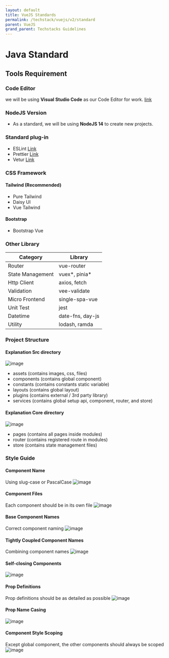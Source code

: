```yaml
---
layout: default
title: VueJS Standards
permalink: /techstack/vuejs/v2/standard
parent: VueJS
grand_parent: Techstacks Guidelines
---
```


# Java Standard

## Tools Requirement

### Code Editor
we will be using **Visual Studio Code** as our Code Editor for work. [link](https://code.visualstudio.com/)

### NodeJS Version
- As a standard, we will be using **NodeJS 14** to create new projects.

### Standard plug-in
- ESLint [Link](https://eslint.vuejs.org/)
- Prettier [Link](https://www.npmjs.com/package/eslint-plugin-prettier-vue)
- Vetur [Link](https://vuejs.github.io/vetur/)

### CSS Framework

#### Tailwind (Recommended)
- Pure Tailwind
- Daisy UI
- Vue Tailwind

#### Bootstrap
- Bootstrap Vue

### Other Library

| Category          | Library                |
|-------------------|------------------------|
| Router            | vue-router             |
| State Management  | vuex*, pinia*          |
| Http Client       | axios, fetch           |
| Validation        | vee-validate           |
| Micro Frontend    | single-spa-vue         |
| Unit Test         | jest                   |
| Datetime          | date-fns, day-js       |
| Utility           | lodash, ramda          |

### Project Structure

#### Explanation Src directory
![image](https://github.com/PT-Akar-Inti-Teknologi/ait_development_standard_assets/blob/main/Techstack/VueJS/V2/str-src.png?raw=true)

- assets (contains images, css, files)​
- components (contains global component)​
- constants (contains constants static variable)​
- layouts (contains global layout)​
- plugins (contains external / 3rd party library)​
- services (contains global setup api, component, router, and store)

#### Explanation Core directory
![image](https://github.com/PT-Akar-Inti-Teknologi/ait_development_standard_assets/blob/main/Techstack/VueJS/V2/str-core.png?raw=true)

- pages (contains all pages inside modules)
- router (contains registered route in modules)​
- store (contains state management files)

### Style Guide

#### Component Name
Using slug-case or PascalCase
![image](https://github.com/PT-Akar-Inti-Teknologi/ait_development_standard_assets/blob/main/Techstack/VueJS/V2/sg-component-name.png?raw=true)

#### Component Files​
Each component should be in its own file​
![image](https://github.com/PT-Akar-Inti-Teknologi/ait_development_standard_assets/blob/main/Techstack/VueJS/V2/sg-component-files.png?raw=true)

#### Base Component Names
Correct component naming
![image](https://github.com/PT-Akar-Inti-Teknologi/ait_development_standard_assets/blob/main/Techstack/VueJS/V2/sg-naming-component-file.png?raw=true)

#### Tightly Coupled Component Names​
Combining component names
![image](https://github.com/PT-Akar-Inti-Teknologi/ait_development_standard_assets/blob/main/Techstack/VueJS/V2/sg-component-combining.png?raw=true)

#### Self-closing Components​
![image](https://github.com/PT-Akar-Inti-Teknologi/ait_development_standard_assets/blob/main/Techstack/VueJS/V2/sg-component-implement.png?raw=true)

#### Prop Definitions​
Prop definitions should be as detailed as possible​
![image](https://github.com/PT-Akar-Inti-Teknologi/ait_development_standard_assets/blob/main/Techstack/VueJS/V2/sg-component-prop.png?raw=true)

#### Prop Name Casing​
![image](https://github.com/PT-Akar-Inti-Teknologi/ait_development_standard_assets/blob/main/Techstack/VueJS/V2/sg-component-prop-naming.png?raw=true)

#### Component Style Scoping​
Except global component, the other components should always be scoped​
![image](https://github.com/PT-Akar-Inti-Teknologi/ait_development_standard_assets/blob/main/Techstack/VueJS/V2/sg-component-style-scopped.png?raw=true)
